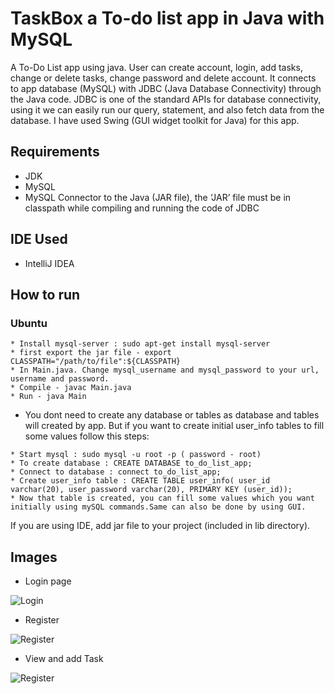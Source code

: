 # TaskBox a To-do list app in Java with MySQL

A To-Do List app using java. User can create account, login, add tasks, change or delete tasks, change password and delete account. It connects to app database (MySQL) with JDBC (Java Database Connectivity) through the Java code. JDBC is one of the standard APIs for database connectivity, using it we can easily run our query, statement, and also fetch data from the database. I have used Swing (GUI widget toolkit for Java) for this app.

## Requirements
* JDK
* MySQL
* MySQL Connector to the Java (JAR file), the ‘JAR’ file must be in classpath while compiling and running the code of JDBC

## IDE Used
* IntelliJ IDEA

## How to run

### Ubuntu

```
* Install mysql-server : sudo apt-get install mysql-server
* first export the jar file - export CLASSPATH="/path/to/file":${CLASSPATH}
* In Main.java. Change mysql_username and mysql_password to your url, username and password.
* Compile - javac Main.java
* Run - java Main
```

* You dont need to create any database or tables as database and tables will created by app. But if you want to create initial user_info tables to fill some values follow this steps:

```
* Start mysql : sudo mysql -u root -p ( password - root)
* To create database : CREATE DATABASE to_do_list_app;
* Connect to database : connect to_do_list_app;
* Create user_info table : CREATE TABLE user_info( user_id varchar(20), user_password varchar(20), PRIMARY KEY (user_id));
* Now that table is created, you can fill some values which you want initially using mySQL commands.Same can also be done by using GUI.
```
If you are using IDE, add jar file to your project (included in lib directory).

## Images

* Login page

![Login](home.PNG)

* Register

![Register](create_Account.PNG)

* View and add Task

![Register](Task.PNG)

